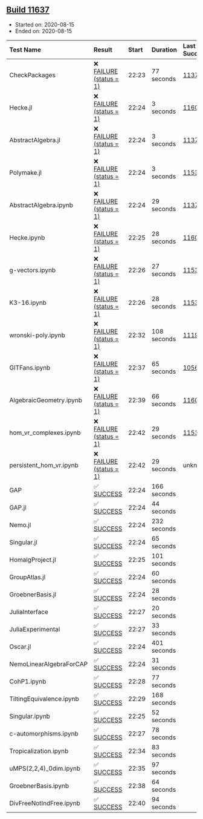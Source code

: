 ## [Build 11637](https://oscarci.mathematik.uni-kl.de/job/oscar/11637/)

* Started on: 2020-08-15
* Ended on: 2020-08-15

| Test Name    | Result | Start | Duration | Last Success | First Failure |
|:-------------|:-------|:------|:---------|:-------------|:--------------|
| CheckPackages | ❌ [FAILURE (status = 1)](https://oscarci.mathematik.uni-kl.de/job/oscar/11637/artifact/logs/build-11637/CheckPackages.log) | 22:23 | 77 seconds | [11376](https://oscarci.mathematik.uni-kl.de/job/oscar/11376/) | [11377](https://oscarci.mathematik.uni-kl.de/job/oscar/11377/) |
| Hecke.jl | ❌ [FAILURE (status = 1)](https://oscarci.mathematik.uni-kl.de/job/oscar/11637/artifact/logs/build-11637/Hecke.jl.log) | 22:24 | 3 seconds | [11602](https://oscarci.mathematik.uni-kl.de/job/oscar/11602/) | [11603](https://oscarci.mathematik.uni-kl.de/job/oscar/11603/) |
| AbstractAlgebra.jl | ❌ [FAILURE (status = 1)](https://oscarci.mathematik.uni-kl.de/job/oscar/11637/artifact/logs/build-11637/AbstractAlgebra.jl.log) | 22:24 | 3 seconds | [11376](https://oscarci.mathematik.uni-kl.de/job/oscar/11376/) | [11377](https://oscarci.mathematik.uni-kl.de/job/oscar/11377/) |
| Polymake.jl | ❌ [FAILURE (status = 1)](https://oscarci.mathematik.uni-kl.de/job/oscar/11637/artifact/logs/build-11637/Polymake.jl.log) | 22:24 | 3 seconds | [11532](https://oscarci.mathematik.uni-kl.de/job/oscar/11532/) | [11533](https://oscarci.mathematik.uni-kl.de/job/oscar/11533/) |
| AbstractAlgebra.ipynb | ❌ [FAILURE (status = 1)](https://oscarci.mathematik.uni-kl.de/job/oscar/11637/artifact/logs/build-11637/AbstractAlgebra.ipynb.log) | 22:24 | 29 seconds | [11376](https://oscarci.mathematik.uni-kl.de/job/oscar/11376/) | [11377](https://oscarci.mathematik.uni-kl.de/job/oscar/11377/) |
| Hecke.ipynb | ❌ [FAILURE (status = 1)](https://oscarci.mathematik.uni-kl.de/job/oscar/11637/artifact/logs/build-11637/Hecke.ipynb.log) | 22:25 | 28 seconds | [11602](https://oscarci.mathematik.uni-kl.de/job/oscar/11602/) | [11603](https://oscarci.mathematik.uni-kl.de/job/oscar/11603/) |
| g-vectors.ipynb | ❌ [FAILURE (status = 1)](https://oscarci.mathematik.uni-kl.de/job/oscar/11637/artifact/logs/build-11637/g-vectors.ipynb.log) | 22:26 | 27 seconds | [11532](https://oscarci.mathematik.uni-kl.de/job/oscar/11532/) | [11533](https://oscarci.mathematik.uni-kl.de/job/oscar/11533/) |
| K3-16.ipynb | ❌ [FAILURE (status = 1)](https://oscarci.mathematik.uni-kl.de/job/oscar/11637/artifact/logs/build-11637/K3-16.ipynb.log) | 22:26 | 28 seconds | [11532](https://oscarci.mathematik.uni-kl.de/job/oscar/11532/) | [11533](https://oscarci.mathematik.uni-kl.de/job/oscar/11533/) |
| wronski-poly.ipynb | ❌ [FAILURE (status = 1)](https://oscarci.mathematik.uni-kl.de/job/oscar/11637/artifact/logs/build-11637/wronski-poly.ipynb.log) | 22:32 | 108 seconds | [11192](https://oscarci.mathematik.uni-kl.de/job/oscar/11192/) | [11193](https://oscarci.mathematik.uni-kl.de/job/oscar/11193/) |
| GITFans.ipynb | ❌ [FAILURE (status = 1)](https://oscarci.mathematik.uni-kl.de/job/oscar/11637/artifact/logs/build-11637/GITFans.ipynb.log) | 22:37 | 65 seconds | [10566](https://oscarci.mathematik.uni-kl.de/job/oscar/10566/) | [10567](https://oscarci.mathematik.uni-kl.de/job/oscar/10567/) |
| AlgebraicGeometry.ipynb | ❌ [FAILURE (status = 1)](https://oscarci.mathematik.uni-kl.de/job/oscar/11637/artifact/logs/build-11637/AlgebraicGeometry.ipynb.log) | 22:39 | 66 seconds | [11602](https://oscarci.mathematik.uni-kl.de/job/oscar/11602/) | [11603](https://oscarci.mathematik.uni-kl.de/job/oscar/11603/) |
| hom_vr_complexes.ipynb | ❌ [FAILURE (status = 1)](https://oscarci.mathematik.uni-kl.de/job/oscar/11637/artifact/logs/build-11637/hom_vr_complexes.ipynb.log) | 22:42 | 29 seconds | [11532](https://oscarci.mathematik.uni-kl.de/job/oscar/11532/) | [11533](https://oscarci.mathematik.uni-kl.de/job/oscar/11533/) |
| persistent_hom_vr.ipynb | ❌ [FAILURE (status = 1)](https://oscarci.mathematik.uni-kl.de/job/oscar/11637/artifact/logs/build-11637/persistent_hom_vr.ipynb.log) | 22:42 | 29 seconds | unknown | unknown |
| GAP | ✅ [SUCCESS](https://oscarci.mathematik.uni-kl.de/job/oscar/11637/artifact/logs/build-11637/GAP.log) | 22:24 | 166 seconds |  |  |
| GAP.jl | ✅ [SUCCESS](https://oscarci.mathematik.uni-kl.de/job/oscar/11637/artifact/logs/build-11637/GAP.jl.log) | 22:24 | 44 seconds |  |  |
| Nemo.jl | ✅ [SUCCESS](https://oscarci.mathematik.uni-kl.de/job/oscar/11637/artifact/logs/build-11637/Nemo.jl.log) | 22:24 | 232 seconds |  |  |
| Singular.jl | ✅ [SUCCESS](https://oscarci.mathematik.uni-kl.de/job/oscar/11637/artifact/logs/build-11637/Singular.jl.log) | 22:24 | 65 seconds |  |  |
| HomalgProject.jl | ✅ [SUCCESS](https://oscarci.mathematik.uni-kl.de/job/oscar/11637/artifact/logs/build-11637/HomalgProject.jl.log) | 22:25 | 101 seconds |  |  |
| GroupAtlas.jl | ✅ [SUCCESS](https://oscarci.mathematik.uni-kl.de/job/oscar/11637/artifact/logs/build-11637/GroupAtlas.jl.log) | 22:24 | 60 seconds |  |  |
| GroebnerBasis.jl | ✅ [SUCCESS](https://oscarci.mathematik.uni-kl.de/job/oscar/11637/artifact/logs/build-11637/GroebnerBasis.jl.log) | 22:24 | 28 seconds |  |  |
| JuliaInterface | ✅ [SUCCESS](https://oscarci.mathematik.uni-kl.de/job/oscar/11637/artifact/logs/build-11637/JuliaInterface.log) | 22:27 | 20 seconds |  |  |
| JuliaExperimental | ✅ [SUCCESS](https://oscarci.mathematik.uni-kl.de/job/oscar/11637/artifact/logs/build-11637/JuliaExperimental.log) | 22:27 | 33 seconds |  |  |
| Oscar.jl | ✅ [SUCCESS](https://oscarci.mathematik.uni-kl.de/job/oscar/11637/artifact/logs/build-11637/Oscar.jl.log) | 22:24 | 401 seconds |  |  |
| NemoLinearAlgebraForCAP | ✅ [SUCCESS](https://oscarci.mathematik.uni-kl.de/job/oscar/11637/artifact/logs/build-11637/NemoLinearAlgebraForCAP.log) | 22:24 | 31 seconds |  |  |
| CohP1.ipynb | ✅ [SUCCESS](https://oscarci.mathematik.uni-kl.de/job/oscar/11637/artifact/logs/build-11637/CohP1.ipynb.log) | 22:28 | 77 seconds |  |  |
| TiltingEquivalence.ipynb | ✅ [SUCCESS](https://oscarci.mathematik.uni-kl.de/job/oscar/11637/artifact/logs/build-11637/TiltingEquivalence.ipynb.log) | 22:29 | 168 seconds |  |  |
| Singular.ipynb | ✅ [SUCCESS](https://oscarci.mathematik.uni-kl.de/job/oscar/11637/artifact/logs/build-11637/Singular.ipynb.log) | 22:25 | 52 seconds |  |  |
| c-automorphisms.ipynb | ✅ [SUCCESS](https://oscarci.mathematik.uni-kl.de/job/oscar/11637/artifact/logs/build-11637/c-automorphisms.ipynb.log) | 22:27 | 78 seconds |  |  |
| Tropicalization.ipynb | ✅ [SUCCESS](https://oscarci.mathematik.uni-kl.de/job/oscar/11637/artifact/logs/build-11637/Tropicalization.ipynb.log) | 22:34 | 83 seconds |  |  |
| uMPS(2,2,4)_0dim.ipynb | ✅ [SUCCESS](https://oscarci.mathematik.uni-kl.de/job/oscar/11637/artifact/logs/build-11637/uMPS-2-2-4-_0dim.ipynb.log) | 22:35 | 97 seconds |  |  |
| GroebnerBasis.ipynb | ✅ [SUCCESS](https://oscarci.mathematik.uni-kl.de/job/oscar/11637/artifact/logs/build-11637/GroebnerBasis.ipynb.log) | 22:38 | 64 seconds |  |  |
| DivFreeNotIndFree.ipynb | ✅ [SUCCESS](https://oscarci.mathematik.uni-kl.de/job/oscar/11637/artifact/logs/build-11637/DivFreeNotIndFree.ipynb.log) | 22:40 | 94 seconds |  |  |
